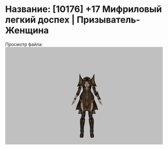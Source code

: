 # Название: [10176] +17 Мифриловый легкий доспех | Призыватель-Женщина

Просмотр файла:
![p090021.png](p090021.png)